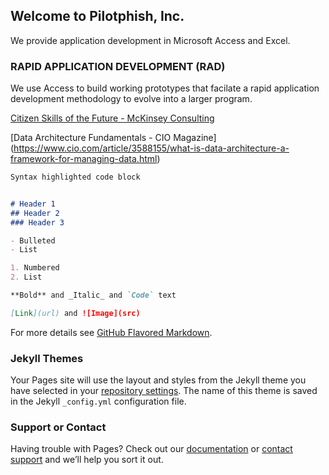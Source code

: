 ## Welcome to Pilotphish, Inc.

We provide application development in Microsoft Access and Excel.


### RAPID APPLICATION DEVELOPMENT (RAD)

We use Access to build working prototypes that facilate a rapid application development methodology to evolve into a larger program. 

[Citizen Skills of the Future - McKinsey Consulting](https://www.mckinsey.com/industries/public-and-social-sector/our-insights/defining-the-skills-citizens-will-need-in-the-future-world-of-work)


[Data Architecture Fundamentals - CIO Magazine] (https://www.cio.com/article/3588155/what-is-data-architecture-a-framework-for-managing-data.html)

```markdown
Syntax highlighted code block


# Header 1
## Header 2
### Header 3

- Bulleted
- List

1. Numbered
2. List

**Bold** and _Italic_ and `Code` text

[Link](url) and ![Image](src)
```

For more details see [GitHub Flavored Markdown](https://guides.github.com/features/mastering-markdown/).

### Jekyll Themes

Your Pages site will use the layout and styles from the Jekyll theme you have selected in your [repository settings](https://github.com/pilotphish/pilotphish.github.io/settings/pages). The name of this theme is saved in the Jekyll `_config.yml` configuration file.

### Support or Contact

Having trouble with Pages? Check out our [documentation](https://docs.github.com/categories/github-pages-basics/) or [contact support](https://support.github.com/contact) and we’ll help you sort it out.
